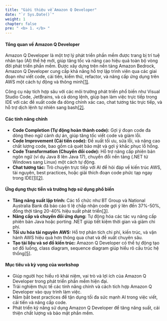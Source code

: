 ```yaml
---
title: "Giới thiệu về Amazon Q Developer"
date: "`r Sys.Date()`"
weight: 1
chapter: false
pre: " <b> 1. </b> "
---
```


#### Tổng quan về Amazon Q Developer

Amazon Q Developer là một trợ lý phát triển phần mềm được trang bị trí tuệ nhân tạo (AI) thế hệ mới, giúp tăng tốc và nâng cao hiệu quả toàn bộ vòng đời phát triển phần mềm. Được xây dựng trên nền tảng Amazon Bedrock, Amazon Q Developer cung cấp khả năng hỗ trợ lập trình viên qua các giai đoạn như viết code, cải tiến, kiểm thử, refactor, và nâng cấp ứng dụng trên AWS một cách tự động và thông minh[\[1\]](https://docs.aws.amazon.com/amazonq/latest/qdeveloper-ug/what-is.html).

Công cụ này tích hợp sâu với các môi trường phát triển phổ biến như Visual Studio Code, JetBrains, và cả dòng lệnh, giúp bạn làm việc trực tiếp trong IDE với các đề xuất code đa dòng chính xác cao, chat tương tác trực tiếp, và hỗ trợ dịch lệnh tự nhiên sang bash[\[2\]](https://www.maginative.com/article/amazon-unveils-q-developer-bringing-generative-ai-to-boost-software-development-productivity/).

#### Các tính năng chính

- **Code Completion (Tự động hoàn thành code):** Gợi ý đoạn code đa dòng theo ngữ cảnh dự án, giúp tăng tốc viết code và giảm lỗi.
- **Code Improvement (Cải tiến code):** Đề xuất tối ưu, sửa lỗi, và nâng cao chất lượng code, bao gồm cả quét bảo mật và gợi ý khắc phục lỗ hổng.
- **Code Transformation (Chuyển đổi code):** Hỗ trợ nâng cấp phiên bản ngôn ngữ (ví dụ Java 8 lên Java 17), chuyển đổi nền tảng (.NET từ Windows sang Linux) một cách tự động.
- **Chat tương tác:** Trò chuyện trực tiếp với AI để hỏi đáp về kiến trúc AWS, tài nguyên, best practices, hoặc giải thích đoạn code phức tạp ngay trong IDE[\[1\]](https://docs.aws.amazon.com/amazonq/latest/qdeveloper-ug/what-is.html)[\[2\]](https://www.maginative.com/article/amazon-unveils-q-developer-bringing-generative-ai-to-boost-software-development-productivity/).

<!-- (Placeholder) -->

#### Ứng dụng thực tiễn và trường hợp sử dụng phổ biến

- **Tăng năng suất lập trình:** Các tổ chức như BT Group và National Australia Bank đã báo cáo tỉ lệ chấp nhận code gợi ý lên đến 37%-50%, đồng thời tăng 20-40% hiệu suất phát triển[\[3\]](https://www.missioncloud.com/blog/what-is-amazon-q-and-how-does-it-unlock-productivity-for-businesses-and-developers).
- **Nâng cấp và chuyển đổi ứng dụng:** Tự động hóa các tác vụ nâng cấp phiên bản Java hoặc porting .NET giúp tiết kiệm thời gian và giảm chi phí.
- **Tối ưu hóa tài nguyên AWS:** Hỗ trợ phân tích chi phí, kiến trúc, và vận hành AWS hiệu quả hơn thông qua chat và đề xuất chuyên sâu.
- **Tạo tài liệu và sơ đồ kiến trúc:** Amazon Q Developer có thể tự động tạo sơ đồ luồng, class diagram, sequence diagram giúp hiểu rõ cấu trúc hệ thống[\[5\]](https://aws.amazon.com/blogs/dotnet/generate-code-documentation-using-amazon-q-developer/).

#### Mục tiêu và kỳ vọng của workshop

- Giúp người học hiểu rõ khái niệm, vai trò và lợi ích của Amazon Q Developer trong phát triển phần mềm hiện đại.
- Trải nghiệm thực tế các tính năng chính và cách tích hợp Amazon Q Developer vào quy trình làm việc.
- Nắm bắt best practices để tận dụng tối đa sức mạnh AI trong việc viết, cải tiến và nâng cấp code.
- Phát triển kỹ năng sử dụng Amazon Q Developer để tăng năng suất, cải thiện chất lượng và bảo mật phần mềm.
